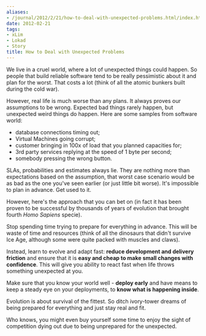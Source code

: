 ```yaml
---
aliases:
- /journal/2012/2/21/how-to-deal-with-unexpected-problems.html/index.html
date: 2012-02-21
tags:
- xLim
- Lokad
- Story
title: How to Deal with Unexpected Problems
---
```

<p>We live in a cruel world, where a lot of unexpected things could happen. So people that build reliable software tend to be really pessimistic about it and plan for the worst. That costs a lot (think of all the atomic bunkers built during the cold war).</p>

<p>However, real life is much worse than any plans. It always proves our assumptions to be wrong. Expected bad things rarely happen, but unexpected weird things do happen. Here are some samples from software world:</p>

<ul>
<li>database connections timing out;</li>
<li>Virtual Machines going corrupt;</li>
<li>customer bringing in 100x of load that you planned capacities for;</li>
<li>3rd party services replying at the speed of 1 byte per second;</li>
<li>somebody pressing the wrong button.</li>
</ul>

<p>SLAs, probabilities and estimates always lie. They are nothing more than expectations based on the assumption, that worst case scenario would be as bad as the one you've seen earlier (or just little bit worse). It's impossible to plan in advance. Get used to it.</p>

<p>However, here's the approach that you can bet on (in fact it has been proven to be successful by thousands of years of evolution that brought fourth <em>Homo Sapiens</em> specie). </p>

<p>Stop spending time trying to prepare for everything in advance. This will be waste of time and resources (think of all the dinosaurs that didn't survive Ice Age, although some were quite packed with muscles and claws). </p>

<p>Instead, learn to evolve and adapt fast: <strong>reduce development and delivery friction</strong> and ensure that  it is <strong>easy and cheap to make small changes with confidence</strong>. This will give you ability to react fast when life throws something unexpected at you.</p>

<p>Make sure that you know your world well - <strong>deploy early</strong> and have means to keep a steady eye on your deployments, to <strong>know what is happening inside</strong>. </p>

<p>Evolution is about survival of the fittest. So ditch ivory-tower dreams of being prepared for everything and just stay real and fit. </p>

<p>Who knows, you might even buy yourself some time to enjoy the sight of competition dying out due to being unprepared for the unexpected.</p>

